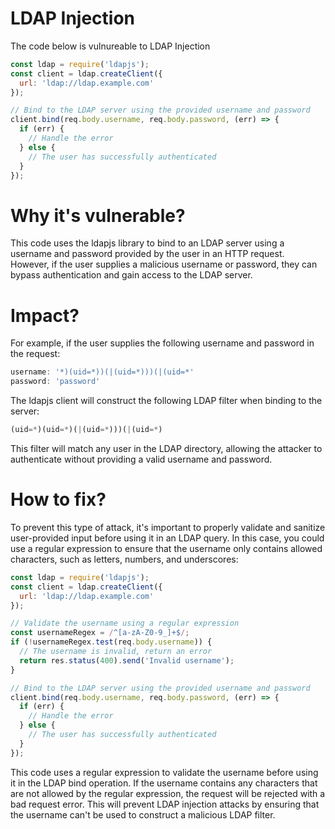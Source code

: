 # LDAP Injection

The code below is vulnureable to LDAP Injection

```javascript
const ldap = require('ldapjs');
const client = ldap.createClient({
  url: 'ldap://ldap.example.com'
});

// Bind to the LDAP server using the provided username and password
client.bind(req.body.username, req.body.password, (err) => {
  if (err) {
    // Handle the error
  } else {
    // The user has successfully authenticated
  }
});
```


# Why it's vulnerable?
This code uses the ldapjs library to bind to an LDAP server using a username and password provided by the user in an HTTP request. However, if the user supplies a malicious username or password, they can bypass authentication and gain access to the LDAP server.

# Impact?
For example, if the user supplies the following username and password in the request:

```javascript
username: '*)(uid=*))(|(uid=*)))(|(uid=*'
password: 'password'
```

The ldapjs client will construct the following LDAP filter when binding to the server:

```javascript
(uid=*)(uid=*)(|(uid=*)))(|(uid=*)
```

This filter will match any user in the LDAP directory, allowing the attacker to authenticate without providing a valid username and password.


# How to fix?

To prevent this type of attack, it's important to properly validate and sanitize user-provided input before using it in an LDAP query. In this case, you could use a regular expression to ensure that the username only contains allowed characters, such as letters, numbers, and underscores:

```javascript
const ldap = require('ldapjs');
const client = ldap.createClient({
  url: 'ldap://ldap.example.com'
});

// Validate the username using a regular expression
const usernameRegex = /^[a-zA-Z0-9_]+$/;
if (!usernameRegex.test(req.body.username)) {
  // The username is invalid, return an error
  return res.status(400).send('Invalid username');
}

// Bind to the LDAP server using the provided username and password
client.bind(req.body.username, req.body.password, (err) => {
  if (err) {
    // Handle the error
  } else {
    // The user has successfully authenticated
  }
});
```

This code uses a regular expression to validate the username before using it in the LDAP bind operation. If the username contains any characters that are not allowed by the regular expression, the request will be rejected with a bad request error. This will prevent LDAP injection attacks by ensuring that the username can't be used to construct a malicious LDAP filter.
